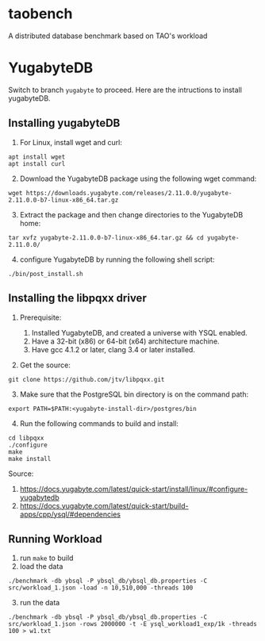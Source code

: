 # taobench
A distributed database benchmark based on TAO's workload


# YugabyteDB
Switch to branch `yugabyte` to proceed. 
Here are the intructions to install yugabyteDB.

## Installing yugabyteDB
1. For Linux, install wget and curl:
```
apt install wget
apt install curl
```
2. Download the YugabyteDB package using the following wget command:
```
wget https://downloads.yugabyte.com/releases/2.11.0.0/yugabyte-2.11.0.0-b7-linux-x86_64.tar.gz
```
3. Extract the package and then change directories to the YugabyteDB home:
```
tar xvfz yugabyte-2.11.0.0-b7-linux-x86_64.tar.gz && cd yugabyte-2.11.0.0/
```
4. configure YugabyteDB by running the following shell script:
```
./bin/post_install.sh
```

## Installing the libpqxx driver
1. Prerequisite:

    1. Installed YugabyteDB, and created a universe with YSQL enabled.
    2. Have a 32-bit (x86) or 64-bit (x64) architecture machine.
    3. Have gcc 4.1.2 or later, clang 3.4 or later installed.

2. Get the source:
```
git clone https://github.com/jtv/libpqxx.git
```

3. Make sure that the PostgreSQL bin directory is on the command path:
```
export PATH=$PATH:<yugabyte-install-dir>/postgres/bin
```

4. Run the following commands to build and install:
```
cd libpqxx
./configure
make
make install
```

Source: 
1. https://docs.yugabyte.com/latest/quick-start/install/linux/#configure-yugabytedb
2. https://docs.yugabyte.com/latest/quick-start/build-apps/cpp/ysql/#dependencies

## Running Workload

1. run `make` to build
2. load the data
```
./benchmark -db ybsql -P ybsql_db/ybsql_db.properties -C src/workload_1.json -load -n 10,510,000 -threads 100
```
3. run the data
```
./benchmark -db ybsql -P ybsql_db/ybsql_db.properties -C src/workload_1.json -rows 2000000 -t -E ysql_workload1_exp/1k -threads 100 > w1.txt
```


